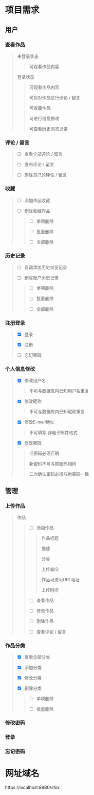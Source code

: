 # 项目需求

## 用户
### 查看作品
> 未登录状态
>> 可观看作品内容
> 
> 登录状态
>> 可观看作品内容
>> 
>> 可对对作品进行评论 / 留言
>> 
>> 可收藏作品
>> 
>> 可进行信息修改
>> 
>> 可查看历史浏览记录

### 评论 / 留言
> - [ ] 查看全部评论 / 留言
> 
> - [ ] 发布评论 / 留言
> 
> - [ ] 删除自己的评论 / 留言

### 收藏
> - [ ] 添加作品收藏
>
> - [ ] 删除收藏作品
> > - [ ] 单项删除 
>>
> > - [ ] 批量删除
>>
> > - [ ] 全部删除

### 历史记录
> - [ ] 自动添加历史浏览记录
>
> - [ ] 删除账户历史记录
> > - [ ] 单项删除
>>
> > - [ ] 批量删除 
>>
> > - [ ] 全部删除

### 注册登录
> - [x] 登录
> 
> - [x] 注册
> 
> - [ ] 忘记密码

### 个人信息修改
> - [x] 修改用户名
>
> > 不可与数据库内已知用户名重复 
>
> - [x] 修改昵称
>
> > 不可与数据库内已知昵称重复 
>
> - [x] 修改E-mail地址
>
> > 不可填写 非电子邮件格式 
>
> - [x] 修改密码
>>
> > 旧密码必须正确
>>
> > 新密码不可与原密码相同 
> >
> > 二次确认密码必须与新密码一致



## 管理
### 上传作品 
> 作品
> >- [ ] 添加作品
>>
>>> 作品标题
>>>
>>> 描述
>>>
>>> 分类
> > >
> > > 上传者ID
> > >
> > > 作品可访问URL地址
> > >
> > > 上传时间
> >
> > - [ ] 查看作品
> >
> > - [ ] 修改作品 
> >
> > - [ ] 删除作品 
> >
> > - [ ] 查看评论 / 留言

### 作品分类

> - [x] 查看全部分类
>
> - [x] 添加分类
>
> - [x] 修改分类
>
> - [x] 删除分类
> > - [ ] 单项删除
>>
> > - [ ] 批量删除
### 修改密码

### 登录

### 忘记密码


# 网址域名
https://localhost:8980/sfox